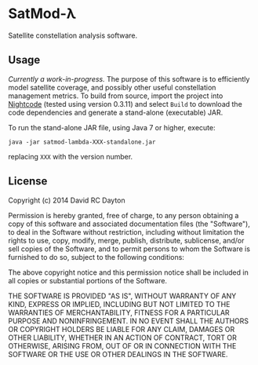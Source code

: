 # SatMod-&#x3bb;

Satellite constellation analysis software.

## Usage

*Currently a work-in-progress.* The purpose of this software is to efficiently
model satellite coverage, and possibly other useful constellation management
metrics. To build from source, import the project into [Nightcode][1] (tested
using version 0.3.11) and select `Build` to download the code dependencies and
generate a stand-alone (executable) JAR.

To run the stand-alone JAR file, using Java 7 or higher, execute:

    java -jar satmod-lambda-XXX-standalone.jar

replacing `XXX` with the version number.

## License

Copyright (c) 2014 David RC Dayton

Permission is hereby granted, free of charge, to any person obtaining a copy
of this software and associated documentation files (the "Software"), to deal
in the Software without restriction, including without limitation the rights
to use, copy, modify, merge, publish, distribute, sublicense, and/or sell
copies of the Software, and to permit persons to whom the Software is
furnished to do so, subject to the following conditions:

The above copyright notice and this permission notice shall be included in
all copies or substantial portions of the Software.

THE SOFTWARE IS PROVIDED "AS IS", WITHOUT WARRANTY OF ANY KIND, EXPRESS OR
IMPLIED, INCLUDING BUT NOT LIMITED TO THE WARRANTIES OF MERCHANTABILITY,
FITNESS FOR A PARTICULAR PURPOSE AND NONINFRINGEMENT. IN NO EVENT SHALL THE
AUTHORS OR COPYRIGHT HOLDERS BE LIABLE FOR ANY CLAIM, DAMAGES OR OTHER
LIABILITY, WHETHER IN AN ACTION OF CONTRACT, TORT OR OTHERWISE, ARISING FROM,
OUT OF OR IN CONNECTION WITH THE SOFTWARE OR THE USE OR OTHER DEALINGS IN
THE SOFTWARE.


[1]: https://nightcode.info/
